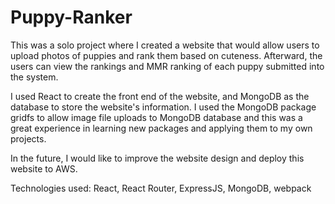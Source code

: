 # Puppy-Ranker

This was a solo project where I created a website that would allow users to upload photos of puppies and rank them based on cuteness. Afterward, the users can view the rankings and MMR ranking of each puppy submitted into the system.

I used React to create the front end of the website, and MongoDB as the database to store the website's information. I used the MongoDB package gridfs to allow image file uploads to MongoDB database and this was a great experience in learning new packages and applying them to my own projects.

In the future, I would like to improve the website design and deploy this website to AWS.

Technologies used: React, React Router, ExpressJS, MongoDB, webpack
